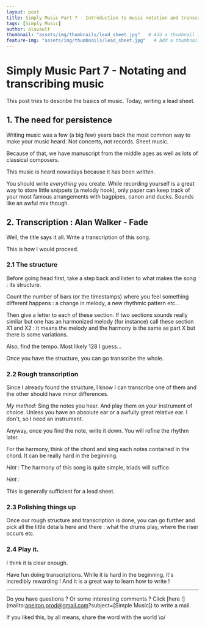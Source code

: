 ```yaml
---
layout: post
title: Simply Music Part 7 - Introduction to music notation and transcription
tags: [Simply Music]
author: alavault
thumbnail: "assets/img/thumbnails/lead_sheet.jpg"   # Add a thumbnail image on blog view
feature-img: "assets/img/thumbnails/lead_sheet.jpg"   # Add a thumbnail image on blog view
---
```


# Simply Music Part 7 - Notating and transcribing music

This post tries to describe the basics of music. Today, writing a lead sheet.

## 1. The need for persistence

Writing music was a few (a big few) years back the most common way to make your music heard. Not concerts, not records. Sheet music.

Because of that, we have manuscript from the middle ages as well as lots of classical composers.

This music is heard nowadays because it has been *written*.

You should write *everything* you create. While recording yourself is a great way to store little snippets (a melody hook), only paper can keep track of your most famous arrangements with bagpipes, canon and ducks. Sounds like an awful mix though.

## 2. Transcription : Alan Walker - Fade

Well, the title says it all. Write a transcription of this song.

This is how I would proceed.

### 2.1 The structure

Before going head first, take a step back and listen to what makes the song : its structure.

Count the number of bars (or the timestamps) where you feel something different happens : a change in melody, a new rhythmic pattern etc...

Then give a letter to each of these section. If two sections sounds really similar but one has an harmonized melody (for instance) call these section X1 and X2 : it means the melody and the harmony is the same as part X but there is some variations.

Also, find the tempo. Most likely 128 I guess...

Once you have the structure, you can go transcribe the whole.

### 2.2 Rough transcription

Since I already found the structure, I know I can transcribe one of them and the other should have minor differences.

*My method:* Sing the notes you hear. And play them on your instrument of choice. Unless you have an absolute ear or a awfully great relative ear. I don't, so I need an instrument.

Anyway, once you find the note, write it down. You will refine the rhythm later.

For the harmony, think of the chord and sing each notes contained in the chord. It can be really hard in the beginning.

*Hint :* The harmony of this song is quite simple, triads will suffice.

*Hint :* 

This is generally sufficient for a lead sheet.

### 2.3 Polishing things up

Once our rough structure and transcription is done, you can go further and pick all the little details here and there : what the drums play, where the riser occurs etc.

### 2.4 Play it.

I think it is clear enough.

Have fun doing transcriptions. While it is hard in the beginning, it's incredibly rewarding ! And it is a great way to learn how to write !

---

Do you have questions ? Or some interesting comments ? Click [here !](mailto:apeiron.prod@gmail.com?subject=[Simple Music]) to write a mail.

If you liked this, by all means, share the word with the world \o/



